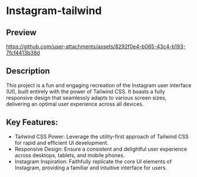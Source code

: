 # Instagram-tailwind

## Preview

https://github.com/user-attachments/assets/8292f0e4-b065-43c4-b193-7fcf4413b38d

## Description
This project is a fun and engaging recreation of the Instagram user 
interface (UI), built entirely with the power of Tailwind CSS. It boasts a fully responsive design that seamlessly adapts to various screen sizes, delivering an optimal user experience across all devices.


## Key Features:

- Tailwind CSS Power: Leverage the utility-first approach of Tailwind CSS for rapid and efficient UI development.
- Responsive Design: Ensure a consistent and delightful user experience across desktops, tablets, and mobile phones.
- Instagram Inspiration: Faithfully replicate the core UI elements of Instagram, providing a familiar and intuitive interface for users.
